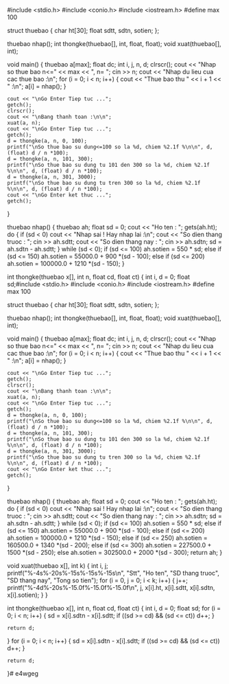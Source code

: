 #include <stdio.h>
#include <conio.h>
#include <iostream.h>
#define max 100

struct thuebao
{
	char ht[30];
	float sdtt, sdtn, sotien;
};

thuebao nhap();
int thongke(thuebao[], int, float, float);
void xuat(thuebao[], int);

void main()
{
	thuebao a[max];
	float dc;
	int i, j, n, d;
	clrscr();
	cout << "Nhap so thue bao n<=" << max << ", n= ";
	cin >> n;
	cout << "Nhap du lieu cua cac thue bao :\n";
	for (i = 0; i < n; i++)
	{
		cout << "Thue bao thu " << i + 1 << " :\n";
		a[i] = nhap();
	}

	cout << "\nGo Enter Tiep tuc ...";
	getch();
	clrscr();
	cout << "\nBang thanh toan :\n\n";
	xuat(a, n);
	cout << "\nGo Enter Tiep tuc ...";
	getch();
	d = thongke(a, n, 0, 100);
	printf("\nSo thue bao su dung<=100 so la %d, chiem %2.1f %\n\n", d, (float) d / n *100);
	d = thongke(a, n, 101, 300);
	printf("\nSo thue bao su dung tu 101 den 300 so la %d, chiem %2.1f %\n\n", d, (float) d / n *100);
	d = thongke(a, n, 301, 3000);
	printf("\nSo thue bao su dung tu tren 300 so la %d, chiem %2.1f %\n\n", d, (float) d / n *100);
	cout << "\nGo Enter ket thuc ...";
	getch();
}

thuebao nhap()
{
	thuebao ah;
	float sd = 0;
	cout << "Ho ten : ";
	gets(ah.ht);
	do {
		if (sd < 0) cout << "Nhap sai ! Hay nhap lai :\n";
		cout << "So dien thang truoc : ";
		cin >> ah.sdtt;
		cout << "So dien thang nay : ";
		cin >> ah.sdtn;
		sd = ah.sdtn - ah.sdtt;
	} while (sd < 0);
	if (sd <= 100) ah.sotien = 550 * sd;
	else if (sd <= 150) ah.sotien = 55000.0 + 900 *(sd - 100);
	else if (sd <= 200) ah.sotien = 100000.0 + 1210 *(sd - 150);
}

int thongke(thuebao x[], int n, float cd, float ct)
{
	int i, d = 0;
	float sd;#include <stdio.h>
#include <conio.h>
#include <iostream.h>
#define max 100

struct thuebao
{
	char ht[30];
	float sdtt, sdtn, sotien;
};

thuebao nhap();
int thongke(thuebao[], int, float, float);
void xuat(thuebao[], int);

void main()
{
	thuebao a[max];
	float dc;
	int i, j, n, d;
	clrscr();
	cout << "Nhap so thue bao n<=" << max << ", n= ";
	cin >> n;
	cout << "Nhap du lieu cua cac thue bao :\n";
	for (i = 0; i < n; i++)
	{
		cout << "Thue bao thu " << i + 1 << " :\n";
		a[i] = nhap();
	}

	cout << "\nGo Enter Tiep tuc ...";
	getch();
	clrscr();
	cout << "\nBang thanh toan :\n\n";
	xuat(a, n);
	cout << "\nGo Enter Tiep tuc ...";
	getch();
	d = thongke(a, n, 0, 100);
	printf("\nSo thue bao su dung<=100 so la %d, chiem %2.1f %\n\n", d, (float) d / n *100);
	d = thongke(a, n, 101, 300);
	printf("\nSo thue bao su dung tu 101 den 300 so la %d, chiem %2.1f %\n\n", d, (float) d / n *100);
	d = thongke(a, n, 301, 3000);
	printf("\nSo thue bao su dung tu tren 300 so la %d, chiem %2.1f %\n\n", d, (float) d / n *100);
	cout << "\nGo Enter ket thuc ...";
	getch();
}

thuebao nhap()
{
	thuebao ah;
	float sd = 0;
	cout << "Ho ten : ";
	gets(ah.ht);
	do {
		if (sd < 0) cout << "Nhap sai ! Hay nhap lai :\n";
		cout << "So dien thang truoc : ";
		cin >> ah.sdtt;
		cout << "So dien thang nay : ";
		cin >> ah.sdtn;
		sd = ah.sdtn - ah.sdtt;
	} while (sd < 0);
	if (sd <= 100) ah.sotien = 550 * sd;
	else if (sd <= 150) ah.sotien = 55000.0 + 900 *(sd - 100);
	else if (sd <= 200) ah.sotien = 100000.0 + 1210 *(sd - 150);
	else if (sd <= 250) ah.sotien = 160500.0 + 1340 *(sd - 200);
	else if (sd <= 300) ah.sotien = 227500.0 + 1500 *(sd - 250);
	else ah.sotien = 302500.0 + 2000 *(sd - 300);
	return ah;
}

void xuat(thuebao x[], int k)
{
	int i, j;
	printf("%-4s%-20s%-15s%-15s%-15s\n",
		"Stt", "Ho ten", "SD thang truoc", "SD thang nay", "Tong so tien");
	for (i = 0, j = 0; i < k; i++)
	{
		j++;
		printf("%-4d%-20s%-15.0f%-15.0f%-15.0f\n",
			j, x[i].ht, x[i].sdtt, x[i].sdtn, x[i].sotien);
	}
}

int thongke(thuebao x[], int n, float cd, float ct)
{
	int i, d = 0;
	float sd;
	for (i = 0; i < n; i++)
	{
		sd = x[i].sdtn - x[i].sdtt;
		if ((sd >= cd) && (sd <= ct)) d++;
	}

	return d;
}
	for (i = 0; i < n; i++)
	{
		sd = x[i].sdtn - x[i].sdtt;
		if ((sd >= cd) && (sd <= ct)) d++;
	}

	return d;
}# e4wgeg
